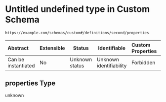 # Untitled undefined type in Custom Schema

```txt
https://example.com/schemas/custom#/definitions/second/properties
```




| Abstract            | Extensible | Status         | Identifiable            | Custom Properties | Additional Properties | Access Restrictions | Defined In                                                                             |
| :------------------ | ---------- | -------------- | ----------------------- | :---------------- | --------------------- | ------------------- | -------------------------------------------------------------------------------------- |
| Can be instantiated | No         | Unknown status | Unknown identifiability | Forbidden         | Allowed               | none                | [custom.schema.json\*](../generated-schemas/custom.schema.json "open original schema") |

## properties Type

unknown
